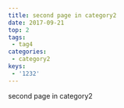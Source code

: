 ```yaml
---
title: second page in category2
date: 2017-09-21
top: 2
tags:
 - tag4
categories: 
 - category2
keys:
 - '1232'
---
```


second page in category2